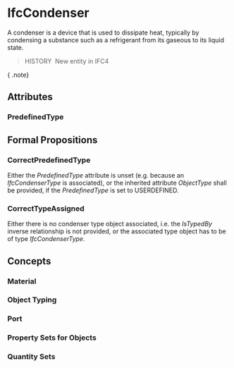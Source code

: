 # IfcCondenser

A condenser is a device that is used to dissipate heat, typically by condensing a substance such as a refrigerant from its gaseous to its liquid state.

> HISTORY&nbsp; New entity in IFC4

{ .note}
>

## Attributes

### PredefinedType


## Formal Propositions

### CorrectPredefinedType
Either the _PredefinedType_ attribute is unset (e.g. because an _IfcCondenserType_ is associated), or the inherited attribute _ObjectType_ shall be provided, if the _PredefinedType_ is set to USERDEFINED.

### CorrectTypeAssigned
Either there is no condenser type object associated, i.e. the _IsTypedBy_ inverse relationship is not provided, or the associated type object has to be of type _IfcCondenserType_.

## Concepts

### Material


### Object Typing


### Port


### Property Sets for Objects


### Quantity Sets


